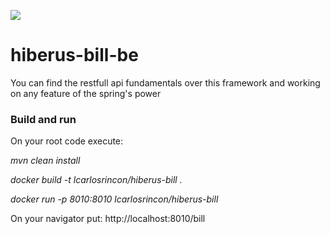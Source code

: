 ![](https://nonstoplearningbydoing.files.wordpress.com/2016/12/spring-boot-docker1.png?w=200)
# hiberus-bill-be
You can find the restfull api fundamentals over this framework and working on any feature of the spring's power

### Build and run
On your root code execute:

*mvn clean install*

*docker build -t lcarlosrincon/hiberus-bill .*

*docker run -p 8010:8010 lcarlosrincon/hiberus-bill*

On your navigator put: http://localhost:8010/bill